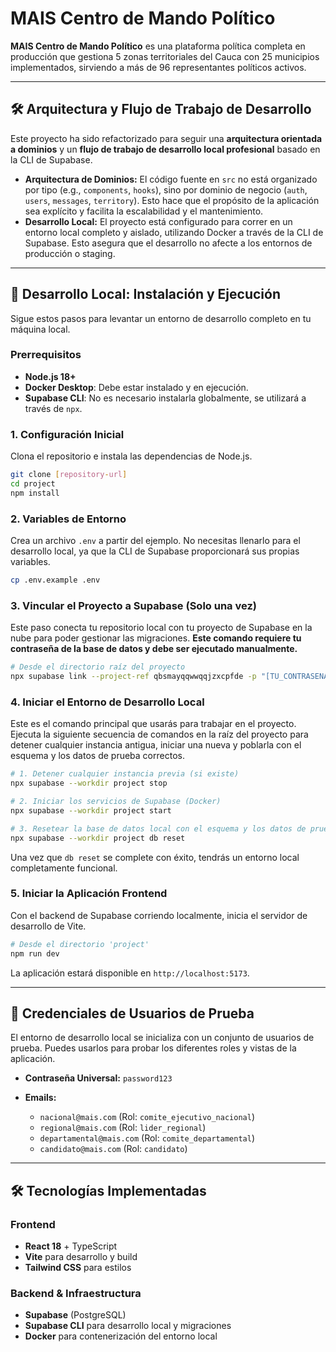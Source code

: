 # MAIS Centro de Mando Político

**MAIS Centro de Mando Político** es una plataforma política completa en producción que gestiona 5 zonas territoriales del Cauca con 25 municipios implementados, sirviendo a más de 96 representantes políticos activos.

---

## 🛠️ Arquitectura y Flujo de Trabajo de Desarrollo

Este proyecto ha sido refactorizado para seguir una **arquitectura orientada a dominios** y un **flujo de trabajo de desarrollo local profesional** basado en la CLI de Supabase.

- **Arquitectura de Dominios:** El código fuente en `src` no está organizado por tipo (e.g., `components`, `hooks`), sino por dominio de negocio (`auth`, `users`, `messages`, `territory`). Esto hace que el propósito de la aplicación sea explícito y facilita la escalabilidad y el mantenimiento.
- **Desarrollo Local:** El proyecto está configurado para correr en un entorno local completo y aislado, utilizando Docker a través de la CLI de Supabase. Esto asegura que el desarrollo no afecte a los entornos de producción o staging.

---

## 🚀 Desarrollo Local: Instalación y Ejecución

Sigue estos pasos para levantar un entorno de desarrollo completo en tu máquina local.

### Prerrequisitos
- **Node.js 18+**
- **Docker Desktop**: Debe estar instalado y en ejecución.
- **Supabase CLI**: No es necesario instalarla globalmente, se utilizará a través de `npx`.

### 1. Configuración Inicial

Clona el repositorio e instala las dependencias de Node.js.

```bash
git clone [repository-url]
cd project
npm install
```

### 2. Variables de Entorno

Crea un archivo `.env` a partir del ejemplo. No necesitas llenarlo para el desarrollo local, ya que la CLI de Supabase proporcionará sus propias variables.

```bash
cp .env.example .env
```

### 3. Vincular el Proyecto a Supabase (Solo una vez)

Este paso conecta tu repositorio local con tu proyecto de Supabase en la nube para poder gestionar las migraciones. **Este comando requiere tu contraseña de la base de datos y debe ser ejecutado manualmente.**

```bash
# Desde el directorio raíz del proyecto
npx supabase link --project-ref qbsmayqqwwqqjzxcpfde -p "[TU_CONTRASENA_DE_BD]"
```

### 4. Iniciar el Entorno de Desarrollo Local

Este es el comando principal que usarás para trabajar en el proyecto. Ejecuta la siguiente secuencia de comandos en la raíz del proyecto para detener cualquier instancia antigua, iniciar una nueva y poblarla con el esquema y los datos de prueba correctos.

```bash
# 1. Detener cualquier instancia previa (si existe)
npx supabase --workdir project stop

# 2. Iniciar los servicios de Supabase (Docker)
npx supabase --workdir project start

# 3. Resetear la base de datos local con el esquema y los datos de prueba
npx supabase --workdir project db reset
```

Una vez que `db reset` se complete con éxito, tendrás un entorno local completamente funcional.

### 5. Iniciar la Aplicación Frontend

Con el backend de Supabase corriendo localmente, inicia el servidor de desarrollo de Vite.

```bash
# Desde el directorio 'project'
npm run dev
```

La aplicación estará disponible en `http://localhost:5173`.

---

## 👥 Credenciales de Usuarios de Prueba

El entorno de desarrollo local se inicializa con un conjunto de usuarios de prueba. Puedes usarlos para probar los diferentes roles y vistas de la aplicación.

- **Contraseña Universal:** `password123`

- **Emails:**
  - `nacional@mais.com` (Rol: `comite_ejecutivo_nacional`)
  - `regional@mais.com` (Rol: `lider_regional`)
  - `departamental@mais.com` (Rol: `comite_departamental`)
  - `candidato@mais.com` (Rol: `candidato`)

---

## 🛠️ Tecnologías Implementadas

### Frontend
- **React 18** + TypeScript
- **Vite** para desarrollo y build
- **Tailwind CSS** para estilos

### Backend & Infraestructura
- **Supabase** (PostgreSQL)
- **Supabase CLI** para desarrollo local y migraciones
- **Docker** para contenerización del entorno local

